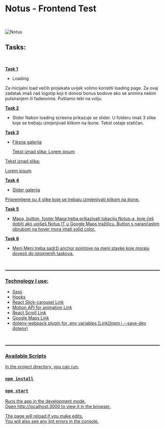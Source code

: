 # Notus - Frontend Test

<br>

![Notus](./src/assets/notus.gif)


## Tasks:

<br>

<u>**Task 1**</u>
- Loading

Za inicijalni load većih projekata uvijek volimo koristiti loading page. Za ovaj zadatak imaš
naš logotip koji ti donosi bonus bodove ako se animira nekim pulsiranjem ili fadeovima.
Puštamo tebi na volju.

<u>**Task 2**</u>
- Slider
Nakon loading screena prikazuje se slider. U folderu imaš 3 slike koje se trebaju
izmjenjivati klikom na ikone. Tekst ostaje statičan.
  
  
<u>**Task 3**<u>

- Fiksna galerija

  Tekst iznad slika:
    Lorem ipsum 

Tekst iznad slika:

  Lorem ipsum 

<u>**Task 4**</u>

- Slider galerija

Pripremljene su 4 slike koje se trebaju izmjenjivati klikom na ikone.
  
<u>**Task 5**</u>

- Mapa, button, footer
Mapa treba prikazivati lokaciju Notus-a, koje ćeš dobiti ako upišeš Notus IT u Google Maps
tražilicu. Button s narančastim obrubom na hover mora imati solid color.


<u>**Task 6**</u>

- Meni
Meni treba sadrži anchor pointove na meni stavke koje moraju dovesti do istoimenih
taskova.
  
<br>

<hr style="border: 1px solid gray" /> 

### Technology I use:
- Sass
- Hooks
- React Slick-carousel [Link](https://github.com/akiran/react-slick)
- Motion API for animation  [Link](https://www.framer.com/api/motion/)
- React Scroll [Link](https://www.npmjs.com/package/react-scroll)
- Google Maps [Link](https://www.npmjs.com/package/@react-google-maps/api)
- dotenv-webpack plugin for .env variables [Link](npm i --save-dev dotenv)

<br/>


<hr style="border: 1px solid gray" /> 

### Available Scripts

In the project directory, you can run:

### `npm install`

### `npm start`

Runs the app in the development mode.\
Open [http://localhost:3000](http://localhost:3000) to view it in the browser.

The page will reload if you make edits.\
You will also see any lint errors in the console.
